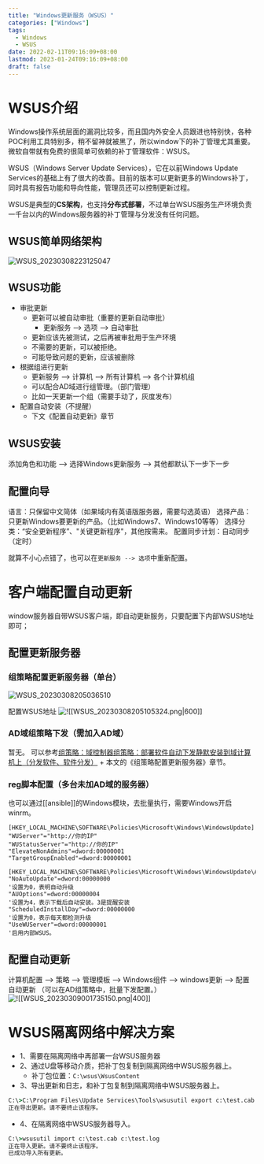 ```yaml
---
title: "Windows更新服务（WSUS）"
categories: ["Windows"]
tags: 
  - Windows
  - WSUS
date: 2022-02-11T09:16:09+08:00
lastmod: 2023-01-24T09:16:09+08:00
draft: false
---
```



# WSUS介绍

Windows操作系统层面的漏洞比较多，而且国内外安全人员跟进也特别快，各种POC利用工具特别多，稍不留神就被黑了，所以window下的补丁管理尤其重要。
微软自带就有免费的很简单可依赖的补丁管理软件：WSUS。

WSUS（Windows Server Update Services），它在以前Windows Update Services的基础上有了很大的改善。目前的版本可以更新更多的Windows补丁，同时具有报告功能和导向性能，管理员还可以控制更新过程。

WSUS是典型的**CS架构**，也支持**分布式部署**，不过单台WSUS服务生产环境负责一千台以内的Windows服务器的补丁管理与分发没有任何问题。

## WSUS简单网络架构

![WSUS_20230308223125047](http://img.ivansli.com/images/WSUS_20230308223125047.png)

## WSUS功能

- 审批更新
	- 更新可以被自动审批（重要的更新自动审批）
		- 更新服务 --> 选项 --> 自动审批
	- 更新应该先被测试，之后再被审批用于生产环境
	- 不需要的更新，可以被拒绝。
	- 可能导致问题的更新，应该被删除
- 根据组进行更新
	- 更新服务 --> 计算机 --> 所有计算机 --> 各个计算机组
	- 可以配合AD域进行组管理。（部门管理）
	- 比如一天更新一个组（需要手动了，灰度发布）
- 配置自动安装（不提醒）
	- 下文《配置自动更新》章节

## WSUS安装

添加角色和功能  --> 选择Windows更新服务 --> 其他都默认下一步下一步

## 配置向导

语言：只保留中文简体（如果域内有英语版服务器，需要勾选英语）
选择产品：只更新Windows要更新的产品。（比如Windows7、Windows10等等）
选择分类：“安全更新程序”、"关键更新程序"，其他按需来。
配置同步计划：自动同步（定时）

就算不小心点错了，也可以在`更新服务 --> 选项`中重新配置。

# 客户端配置自动更新

window服务器自带WSUS客户端，即自动更新服务，只要配置下内部WSUS地址即可；

## 配置更新服务器
### 组策略配置更新服务器（单台）

![WSUS_20230308205036510](http://img.ivansli.com/images/WSUS_20230308205036510.png)

配置WSUS地址
![![[WSUS_20230308205105324.png|600]]](http://img.ivansli.com/images/![[WSUS_20230308205105324.png|600]].png)

### AD域组策略下发（需加入AD域）

暂无。
可以参考[组策略：域控制器组策略：部署软件自动下发静默安装到域计算机上（分发软件、软件分发）](http://zh-cjh.com/gechangjia/2054.html) + 本文的《组策略配置更新服务器》章节。

###  reg脚本配置（多台未加AD域的服务器）

也可以通过[[ansible]]的Windows模块，去批量执行，需要Windows开启winrm。

```reg
[HKEY_LOCAL_MACHINE\SOFTWARE\Policies\Microsoft\Windows\WindowsUpdate]
"WUServer"="http://你的IP"
"WUStatusServer"="http://你的IP"
"ElevateNonAdmins"=dword:00000001
"TargetGroupEnabled"=dword:00000001
```

```reg
[HKEY_LOCAL_MACHINE\SOFTWARE\Policies\Microsoft\Windows\WindowsUpdate\AU]
"NoAutoUpdate"=dword:00000000
'设置为0，表明自动升级
"AUOptions"=dword:00000004
'设置为4，表示下载后自动安装。3是提醒安装
"ScheduledInstallDay"=dword:00000000
'设置为0，表示每天都检测升级
"UseWUServer"=dword:00000001
'启用内部WSUS。
```

## 配置自动更新

计算机配置 --> 策略 --> 管理模板 --> Windows组件 --> windows更新 --> 配置自动更新
（可以在AD组策略中，批量下发配置。）
![![[WSUS_20230309001735150.png|400]]](http://img.ivansli.com/images/![[WSUS_20230309001735150.png|400]].png)


# WSUS隔离网络中解决方案

- 1、需要在隔离网络中再部署一台WSUS服务器
- 2、通过U盘等移动介质，把补丁包复制到隔离网络中WSUS服务器上。
	- 补丁包位置：`C:\wsus\WsusContent`
- 3、导出更新和日志，和补丁包复制到隔离网络中WSUS服务器上。
```cmd
C:\>C:\Program Files\Update Services\Tools\wsusutil export c:\test.cab c:\test.log
正在导出更新。请不要终止该程序。
```
- 4、在隔离网络中WSUS服务器导入。
```cmd
C:\>wsusutil import c:\test.cab c:\test.log
正在导入更新。请不要终止该程序。
已成功导入所有更新。
```




